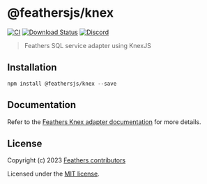 # @feathersjs/knex

[![CI](https://github.com/feathersjs/feathers/workflows/CI/badge.svg)](https://github.com/feathersjs/feathers/actions?query=workflow%3ACI)
[![Download Status](https://img.shields.io/npm/dm/@feathersjs/mongodb.svg?style=flat-square)](https://www.npmjs.com/package/@feathersjs/mongodb)
[![Discord](https://badgen.net/badge/icon/discord?icon=discord&label)](https://discord.gg/qa8kez8QBx)

> Feathers SQL service adapter using KnexJS

## Installation

```
npm install @feathersjs/knex --save
```

## Documentation

Refer to the [Feathers Knex adapter documentation](https://feathersjs.com/api/databases/knex.html) for more details.

## License

Copyright (c) 2023 [Feathers contributors](https://github.com/feathersjs/feathers/graphs/contributors)

Licensed under the [MIT license](LICENSE).
